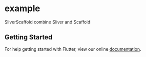 # example

SliverScaffold combine Sliver and Scaffold

## Getting Started

For help getting started with Flutter, view our online
[documentation](https://flutter.io/).
